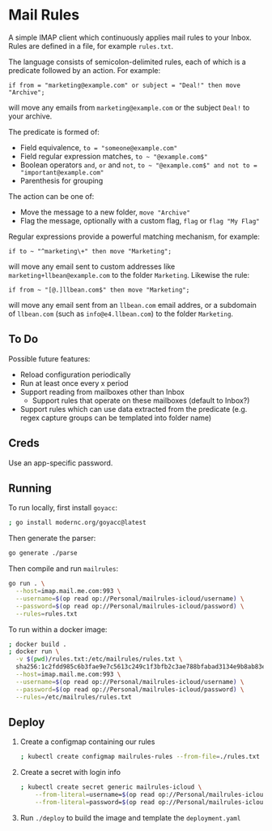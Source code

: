# Mail Rules

A simple IMAP client which continuously applies mail rules to your Inbox. Rules are defined in a file, for example `rules.txt`.

The language consists of semicolon-delimited rules, each of which is a predicate followed by an action. For example:

```
if from = "marketing@example.com" or subject = "Deal!" then move "Archive";
```

will move any emails from `marketing@example.com` or the subject `Deal!` to your archive.

The predicate is formed of:

- Field equivalence, `to = "someone@example.com"`
- Field regular expression matches, `to ~ "@example.com$"`
- Boolean operators `and`, `or` and `not`, `to ~ "@example.com$" and not to = "important@example.com"`
- Parenthesis for grouping

The action can be one of:

- Move the message to a new folder, `move "Archive"`
- Flag the message, optionally with a custom flag, `flag` or `flag "My Flag"`

Regular expressions provide a powerful matching mechanism, for example:

```
if to ~ "^marketing\+" then move "Marketing";
```

will move any email sent to custom addresses like `marketing+llbean@example.com` to the folder `Marketing`. Likewise the rule:

```
if from ~ "[@.]llbean.com$" then move "Marketing";
```

will move any email sent from an `llbean.com` email addres, or a subdomain of `llbean.com` (such as `info@e4.llbean.com`) to the folder `Marketing`.

## To Do

Possible future features:

- Reload configuration periodically
- Run at least once every x period
- Support reading from mailboxes other than Inbox
  - Support rules that operate on these mailboxes (default to Inbox?)
- Support rules which can use data extracted from the predicate (e.g. regex capture groups can be templated into folder name)

## Creds

Use an app-specific password.

## Running

To run locally, first install `goyacc`:

```sh
; go install modernc.org/goyacc@latest
```

Then generate the parser:

```sh
go generate ./parse
```

Then compile and run `mailrules`:

```sh
go run . \
  --host=imap.mail.me.com:993 \
  --username=$(op read op://Personal/mailrules-icloud/username) \
  --password=$(op read op://Personal/mailrules-icloud/password) \
  --rules=rules.txt
```

To run within a docker image:

```sh
; docker build .
; docker run \
  -v $(pwd)/rules.txt:/etc/mailrules/rules.txt \
  sha256:1c2fdd985c6b3fae9e7c5613c249c1f3bfb2c3ae788bfabad3134e9b8ab83e86 \
  --host=imap.mail.me.com:993 \
  --username=$(op read op://Personal/mailrules-icloud/username) \
  --password=$(op read op://Personal/mailrules-icloud/password) \
  --rules=/etc/mailrules/rules.txt
```

## Deploy

1. Create a configmap containing our rules
   ```sh
   ; kubectl create configmap mailrules-rules --from-file=./rules.txt
   ```
2. Create a secret with login info
   ```sh
   ; kubectl create secret generic mailrules-icloud \
       --from-literal=username=$(op read op://Personal/mailrules-icloud/username) \
       --from-literal=password=$(op read op://Personal/mailrules-icloud/password)
   ```
3. Run `./deploy` to build the image and template the `deployment.yaml`
